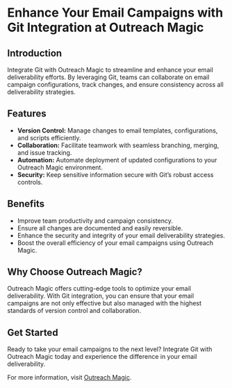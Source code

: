 
# Enhance Your Email Campaigns with Git Integration at Outreach Magic

## Introduction

Integrate Git with Outreach Magic to streamline and enhance your email deliverability efforts. By leveraging Git, teams can collaborate on email campaign configurations, track changes, and ensure consistency across all deliverability strategies.

## Features

- **Version Control:** Manage changes to email templates, configurations, and scripts efficiently.
- **Collaboration:** Facilitate teamwork with seamless branching, merging, and issue tracking.
- **Automation:** Automate deployment of updated configurations to your Outreach Magic environment.
- **Security:** Keep sensitive information secure with Git’s robust access controls.

## Benefits

- Improve team productivity and campaign consistency.
- Ensure all changes are documented and easily reversible.
- Enhance the security and integrity of your email deliverability strategies.
- Boost the overall efficiency of your email campaigns using Outreach Magic.

## Why Choose Outreach Magic?

Outreach Magic offers cutting-edge tools to optimize your email deliverability. With Git integration, you can ensure that your email campaigns are not only effective but also managed with the highest standards of version control and collaboration.

## Get Started

Ready to take your email campaigns to the next level? Integrate Git with Outreach Magic today and experience the difference in your email deliverability.

For more information, visit [Outreach Magic](https://outreachmagic.io/).
